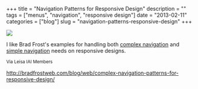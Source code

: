 +++
title = "Navigation Patterns for Responsive Design"
description = ""
tags = ["menus", "navigation", "responsive design"]
date = "2013-02-11"
categories = ["blog"]
slug = "navigation-patterns-responsive-design"
+++



  <div class="notebook-screenshot"><a href="http://bradfrostweb.com/blog/web/complex-navigation-patterns-for-responsive-design/"><img src="/media/bluga/wt5119504631343_large.jpg"/></a></div><p>I like Brad Frost's examples for handling both <a href="http://bradfrostweb.com/blog/web/complex-navigation-patterns-for-responsive-design/">complex navigation</a> and <a href="http://bradfrostweb.com/blog/web/responsive-nav-patterns/">simple navigation</a> needs on responsive designs.</p>

<p><small>Via Leisa IAI Members</small></p>

    
  <a href="http://bradfrostweb.com/blog/web/complex-navigation-patterns-for-responsive-design/">http://bradfrostweb.com/blog/web/complex-navigation-patterns-for-responsive-design/</a>
